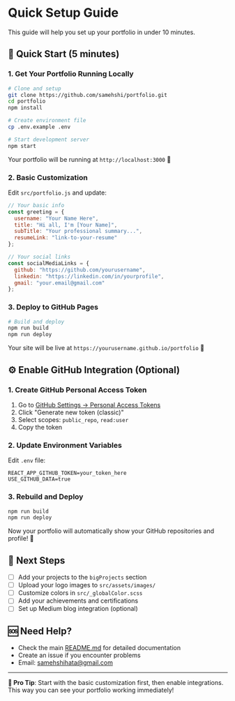# Quick Setup Guide

This guide will help you set up your portfolio in under 10 minutes.

## 🚀 Quick Start (5 minutes)

### 1. Get Your Portfolio Running Locally

```bash
# Clone and setup
git clone https://github.com/samehshi/portfolio.git
cd portfolio
npm install

# Create environment file
cp .env.example .env

# Start development server
npm start
```

Your portfolio will be running at `http://localhost:3000` 🎉

### 2. Basic Customization

Edit `src/portfolio.js` and update:

```javascript
// Your basic info
const greeting = {
  username: "Your Name Here",
  title: "Hi all, I'm [Your Name]",
  subTitle: "Your professional summary...",
  resumeLink: "link-to-your-resume"
};

// Your social links
const socialMediaLinks = {
  github: "https://github.com/yourusername",
  linkedin: "https://linkedin.com/in/yourprofile",
  gmail: "your.email@gmail.com"
};
```

### 3. Deploy to GitHub Pages

```bash
# Build and deploy
npm run build
npm run deploy
```

Your site will be live at `https://yourusername.github.io/portfolio` 🚀

## ⚙️ Enable GitHub Integration (Optional)

### 1. Create GitHub Personal Access Token

1. Go to [GitHub Settings → Personal Access Tokens](https://github.com/settings/tokens)
2. Click "Generate new token (classic)"
3. Select scopes: `public_repo`, `read:user`
4. Copy the token

### 2. Update Environment Variables

Edit `.env` file:
```env
REACT_APP_GITHUB_TOKEN=your_token_here
USE_GITHUB_DATA=true
```

### 3. Rebuild and Deploy

```bash
npm run build
npm run deploy
```

Now your portfolio will automatically show your GitHub repositories and profile! 🎊

## 📝 Next Steps

- [ ] Add your projects to the `bigProjects` section
- [ ] Upload your logo images to `src/assets/images/`
- [ ] Customize colors in `src/_globalColor.scss`
- [ ] Add your achievements and certifications
- [ ] Set up Medium blog integration (optional)

## 🆘 Need Help?

- Check the main [README.md](README.md) for detailed documentation
- Create an issue if you encounter problems
- Email: samehshihata@gmail.com

---

**🎯 Pro Tip**: Start with the basic customization first, then enable integrations. This way you can see your portfolio working immediately!